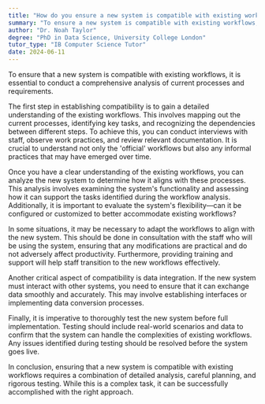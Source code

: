 ```yaml
---
title: "How do you ensure a new system is compatible with existing workflows?"
summary: "To ensure a new system is compatible with existing workflows, you conduct a thorough analysis of the current processes and requirements."
author: "Dr. Noah Taylor"
degree: "PhD in Data Science, University College London"
tutor_type: "IB Computer Science Tutor"
date: 2024-06-11
---
```


To ensure that a new system is compatible with existing workflows, it is essential to conduct a comprehensive analysis of current processes and requirements.

The first step in establishing compatibility is to gain a detailed understanding of the existing workflows. This involves mapping out the current processes, identifying key tasks, and recognizing the dependencies between different steps. To achieve this, you can conduct interviews with staff, observe work practices, and review relevant documentation. It is crucial to understand not only the 'official' workflows but also any informal practices that may have emerged over time.

Once you have a clear understanding of the existing workflows, you can analyze the new system to determine how it aligns with these processes. This analysis involves examining the system's functionality and assessing how it can support the tasks identified during the workflow analysis. Additionally, it is important to evaluate the system's flexibility—can it be configured or customized to better accommodate existing workflows?

In some situations, it may be necessary to adapt the workflows to align with the new system. This should be done in consultation with the staff who will be using the system, ensuring that any modifications are practical and do not adversely affect productivity. Furthermore, providing training and support will help staff transition to the new workflows effectively.

Another critical aspect of compatibility is data integration. If the new system must interact with other systems, you need to ensure that it can exchange data smoothly and accurately. This may involve establishing interfaces or implementing data conversion processes.

Finally, it is imperative to thoroughly test the new system before full implementation. Testing should include real-world scenarios and data to confirm that the system can handle the complexities of existing workflows. Any issues identified during testing should be resolved before the system goes live.

In conclusion, ensuring that a new system is compatible with existing workflows requires a combination of detailed analysis, careful planning, and rigorous testing. While this is a complex task, it can be successfully accomplished with the right approach.
    